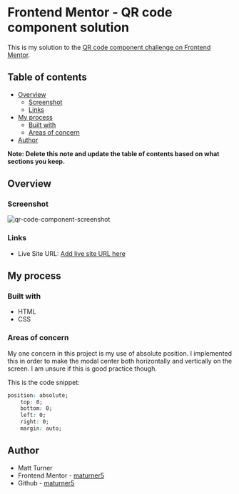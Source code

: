 # Frontend Mentor - QR code component solution

This is my solution to the [QR code component challenge on Frontend Mentor](https://www.frontendmentor.io/challenges/qr-code-component-iux_sIO_H).

## Table of contents

- [Overview](#overview)
  - [Screenshot](#screenshot)
  - [Links](#links)
- [My process](#my-process)
  - [Built with](#built-with)
  - [Areas of concern](#areas-of-concern)
- [Author](#author)

**Note: Delete this note and update the table of contents based on what sections you keep.**

## Overview

### Screenshot

![qr-code-component-screenshot](https://github.com/user-attachments/assets/ff3e7d18-c2a1-49ea-8ba7-869590539149)

### Links
- Live Site URL: [Add live site URL here](https://your-live-site-url.com)

## My process

### Built with

- HTML
- CSS

### Areas of concern

My one concern in this project is my use of absolute position. I implemented this in order to make the modal center both horizontally and vertically on the screen. I am unsure if this is good practice though.

This is the code snippet:

```css
position: absolute;
    top: 0;
    bottom: 0;
    left: 0;
    right: 0;
    margin: auto;
```

## Author

- Matt Turner
- Frontend Mentor - [maturner5](https://www.frontendmentor.io/profile/maturner5)
- Github - [maturner5](https://github.com/maturner5)
